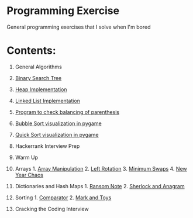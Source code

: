 # Programming Exercise

General programming exercises that I solve when I'm bored

# Contents:

1. General Algorithms
  1. [Binary Search Tree](./general_algorithms/binary_search_tree.py)
  2. [Heap Implementation](./general_algorithms/heap.py)
  3. [Linked List Implementation](./general_algorithms/linked_list.py)
  4. [Program to check balancing of parenthesis](./general_algorithms/parentheses-balance.py)

2. [Bubble Sort visualization in pygame](./bubble_sort_visual)
3. [Quick Sort visualization in pygame](./quick_sort_visual)
4. Hackerrank Interview Prep
  1. Warm Up
  2. Arrays
    1. [Array Manipulation](./hackerrank_interview_prep/arrays/array_manipulation.py)
    2. [Left Rotation](./hackerrank_interview_prep/arrays/left_rotation.py)
    3. [Minimum Swaps](./hackerrank_interview_prep/arrays/minimum_swaps.py)
    4. [New Year Chaos](./hackerrank_interview_prep/arrays/new_year_chaos.py)
  3. Dictionaries and Hash Maps
    1. [Ransom Note](./hackerrank_interview_prep/dict_and_hashmap/ransom_note.py)
    2. [Sherlock and Anagram](./hackerrank_interview_prep/dict_and_hashmap/sherlock_and_anagram.py)
  4. Sorting
    1. [Comparator](./hackerrank_interview_prep/sorting/comparator.py)
    2. [Mark and Toys](./hackerrank_interview_prep/sorting/mark_and_toys.py)
5. Cracking the Coding Interview
